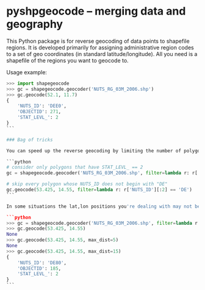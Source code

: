 # pyshpgeocode – merging data and geography

This Python package is for reverse geocoding of data points to shapefile regions. It is developed primarily for assigning administrative region codes to a set of geo coordinates (in standard latitude/longitude). All you need is a shapefile of the regions you want to geocode to.

Usage example:

````python
>>> import shapegeocode
>>> gc = shapegeocode.geocoder('NUTS_RG_03M_2006.shp')
>>> gc.geocode(52.1, 11.7)
{
	'NUTS_ID': 'DEE0',
	'OBJECTID': 271,
	'STAT_LEVL_': 2
}
```

### Bag of tricks

You can speed up the reverse geocoding by limiting the number of polygons that need to be tested. This can be achieved by injecting a ``filter`` function either to the ``geocoder`` constructor or per each ``geocode`` call . 

```python 
# consider only polygons that have STAT_LEVL_ == 2
gc = shapegeocode.geocoder('NUTS_RG_03M_2006.shp', filter=lambda r: r['STAT_LEVL_'] == 2)

# skip every polygon whose NUTS_ID does not begin with "DE"
gc.geocode(53.425, 14.55, filter=lambda r: r['NUTS_ID'][:2] == 'DE')
```

In some situations the lat,lon positions you're dealing with may not be as accurate as your boundary data. For instance, the geo coordinates of coastal cities are often located outside the boundary polygon they belong to. Therefor, you can set the maximum distance (in km) that is still accepted using the ``max_dist`` argument.  

```python
>>> gc = shapegeocode.geocoder('NUTS_RG_03M_2006.shp', filter=lambda r: r['NUTS_ID'][:2] == 'DE')
>>> gc.geocode(53.425, 14.55)
None
>>> gc.geocode(53.425, 14.55, max_dist=5)
None
>>> gc.geocode(53.425, 14.55, max_dist=15)
{
	'NUTS_ID': 'DE80',
	'OBJECTID': 185, 
	'STAT_LEVL_': 2
}
```
